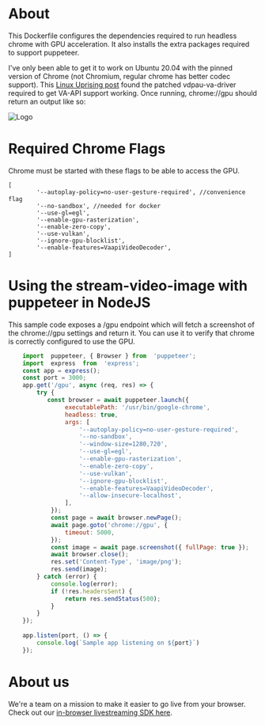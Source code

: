 # About
This Dockerfile configures the dependencies required to run headless chrome with GPU acceleration. It also installs the extra packages required to support puppeteer.

I've only been able to get it to work on Ubuntu 20.04 with the pinned version of Chrome (not Chromium, regular chrome has better codec support). This [Linux Uprising post](https://www.linuxuprising.com/2018/08/how-to-enable-hardware-accelerated.html) found the patched vdpau-va-driver required to get VA-API support working. Once running, chrome://gpu should return an output like so:

![Logo](https://res.cloudinary.com/stream-studio/image/upload/v1633597030/pbhr3d2bidp5gwldbwnn.png)

# Required Chrome Flags
Chrome must be started with these flags to be able to access the GPU. 

    [
            '--autoplay-policy=no-user-gesture-required', //convenience flag
            '--no-sandbox', //needed for docker
            '--use-gl=egl',
            '--enable-gpu-rasterization',
            '--enable-zero-copy',
            '--use-vulkan',
            '--ignore-gpu-blocklist',
            '--enable-features=VaapiVideoDecoder',
    ]

# Using the stream-video-image with puppeteer in NodeJS
This sample code exposes a /gpu endpoint which will fetch a screenshot of the chrome://gpu settings and return it. You can use it to verify that chrome is correctly configured to use the GPU. 

```js
    import  puppeteer, { Browser } from  'puppeteer';
    import  express  from  'express';
    const app = express();
    const port = 3000;
    app.get('/gpu', async (req, res) => {
	    try {
	       const browser = await puppeteer.launch({
		        executablePath: '/usr/bin/google-chrome',
		        headless: true,
		        args: [
		            '--autoplay-policy=no-user-gesture-required',
		            '--no-sandbox',
		            '--window-size=1280,720',
		            '--use-gl=egl',
		            '--enable-gpu-rasterization',
		            '--enable-zero-copy',
		            '--use-vulkan',
		            '--ignore-gpu-blocklist',
		            '--enable-features=VaapiVideoDecoder',
		            '--allow-insecure-localhost',
		        ],
		    });
	        const page = await browser.newPage();
	        await page.goto('chrome://gpu', {
	            timeout: 5000,
	        });
	        const image = await page.screenshot({ fullPage: true });
	        await browser.close();
	        res.set('Content-Type', 'image/png');
	        res.send(image);
	    } catch (error) {
	        console.log(error);
	        if (!res.headersSent) {
	            return res.sendStatus(500);
	        }
	    }
    });
    
    app.listen(port, () => {
	    console.log(`Sample app listening on ${port}`)
    });
```
    
# About us
We're a team on a mission to make it easier to go live from your browser. Check out our [in-browser livestreaming SDK here](https://www.notion.so/streamclub/Stream-Club-Cloud-c271d47f77c0497898df801471468fdf).
